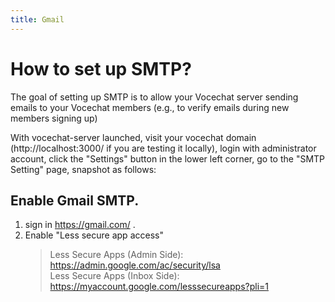 ```yaml
---
title: Gmail
---
```


# How to set up SMTP?

The goal of setting up SMTP is to allow your Vocechat server sending emails to your Vocechat members (e.g., to verify emails during new members signing up)

With vocechat-server launched, visit your vocechat domain (http://localhost:3000/ if you are testing it locally), login with administrator account, click the "Settings" button in the lower left corner, go to the "SMTP Setting" page, snapshot as follows:

<!-- ![smtp-setting.jpg](./image/smtp-setting.jpg) -->

## Enable Gmail SMTP.

1. sign in https://gmail.com/ .
2. Enable "Less secure app access"
   > Less Secure Apps (Admin Side): https://admin.google.com/ac/security/lsa  
   > Less Secure Apps (Inbox Side): https://myaccount.google.com/lesssecureapps?pli=1
